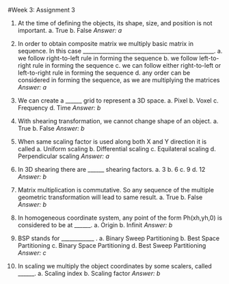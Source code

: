 #Week 3: Assignment 3

1. At the time of defining the objects, its shape, size, and position is not important.
	a. True
	b. False
*Answer: a*

2. In order to obtain composite matrix we multiply basic matrix in sequence. In this case ________________________________________________.
	a. we follow right-to-left rule in forming the sequence
	b. we follow left-to-right rule in forming the sequence
	c. we can follow either right-to-left or left-to-right rule in forming the sequence
	d. any order can be considered in forming the sequence, as we are multiplying the matrices
*Answer: a*

3. We can create a ______ grid to represent a 3D space.
	a. Pixel
	b. Voxel
	c. Frequency
	d. Time
*Answer: b*

4. With shearing transformation, we cannot change shape of an object.
	a. True
	b. False
*Answer: b*

5. When same scaling factor is used along both X and Y direction it is called
	a. Uniform scaling
	b. Differential scaling
	c. Equilateral scaling
	d. Perpendicular scaling
*Answer: a*

6. In 3D shearing there are ______ shearing factors.
	a. 3
	b. 6
	c. 9
	d. 12
*Answer: b*

7. Matrix multiplication is commutative. So any sequence of the multiple geometric transformation will lead to same result.
	a. True
	b. False
*Answer: b*

8. In homogeneous coordinate system, any point of the form Ph(xh,yh,0) is considered to be at ______.
	a. Origin
	b. Infinit
*Answer: b*

9. BSP stands for ____________ .
	a. Binary Sweep Partitioning
	b. Best Space Partitioning
	c. Binary Space Partitioning
	d. Best Sweep Partitioning
*Answer: c*

10. In scaling we multiply the object coordinates by some scalers, called ______.
	a. Scaling index
	b. Scaling factor
*Answer: b*

